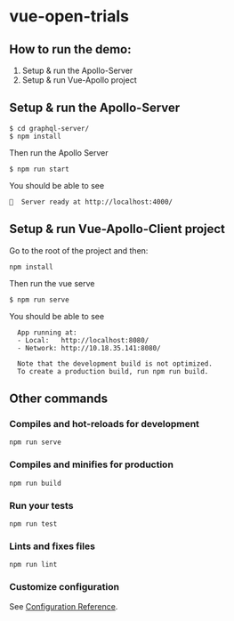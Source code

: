 # vue-open-trials

## How to run the demo:

1. Setup & run the Apollo-Server
2. Setup & run Vue-Apollo project

## Setup & run the Apollo-Server

```
$ cd graphql-server/
$ npm install
```

Then run the Apollo Server 

```
$ npm run start
```

You should be able to see

```
🚀  Server ready at http://localhost:4000/
```

## Setup & run Vue-Apollo-Client project

Go to the root of the project and then:

```
npm install
```

Then run the vue serve

```
$ npm run serve
```

You should be able to see

```
  App running at:
  - Local:   http://localhost:8080/ 
  - Network: http://10.18.35.141:8080/

  Note that the development build is not optimized.
  To create a production build, run npm run build.
```

## Other commands

### Compiles and hot-reloads for development
```
npm run serve
```

### Compiles and minifies for production
```
npm run build
```

### Run your tests
```
npm run test
```

### Lints and fixes files
```
npm run lint
```

### Customize configuration
See [Configuration Reference](https://cli.vuejs.org/config/).
